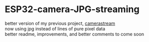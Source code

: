 # ESP32-camera-JPG-streaming
better version of my previous project, [camerastream](https://github.com/amartora/camerastream)<br />
now using jpg instead of lines of pure pixel data<br />
better readme, improvements, and better comments to come soon